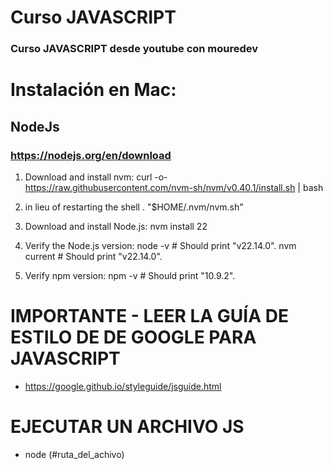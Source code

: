 
# Curso JAVASCRIPT

### Curso JAVASCRIPT desde youtube con mouredev

# Instalación en Mac:

## NodeJs

### https://nodejs.org/en/download

1. Download and install nvm:
curl -o- https://raw.githubusercontent.com/nvm-sh/nvm/v0.40.1/install.sh | bash

2.  in lieu of restarting the shell
\. "$HOME/.nvm/nvm.sh"

3. Download and install Node.js:
nvm install 22

4. Verify the Node.js version:
node -v # Should print "v22.14.0".
nvm current # Should print "v22.14.0".

5. Verify npm version:
npm -v # Should print "10.9.2".

# IMPORTANTE - LEER LA GUÍA DE ESTILO DE DE GOOGLE PARA JAVASCRIPT

* https://google.github.io/styleguide/jsguide.html


# EJECUTAR UN ARCHIVO JS

* node (#ruta_del_achivo)